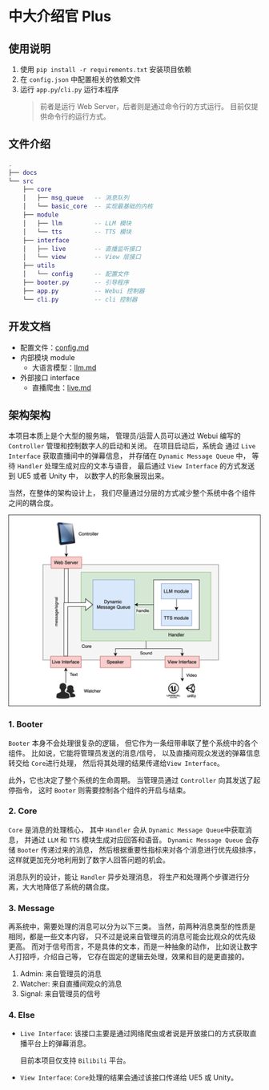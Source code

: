 # 中大介绍官 Plus

## 使用说明

1. 使用 `pip install -r requirements.txt` 安装项目依赖
2. 在 `config.json` 中配置相关的依赖文件
3. 运行 `app.py`/`cli.py` 运行本程序
    > 前者是运行 Web Server，后者则是通过命令行的方式运行。
    > 目前仅提供命令行的运行方式。

## 文件介绍

```lua
.
├── docs
└── src
    ├── core
    │   ├── msg_queue   -- 消息队列
    │   └── basic_core  -- 实现最基础的内核
    ├── module
    │   ├── llm         -- LLM 模块
    │   └── tts         -- TTS 模块
    ├── interface
    │   ├── live        -- 直播监听接口
    │   └── view        -- View 层接口
    ├── utils
    │   └── config      -- 配置文件
    ├── booter.py       -- 引导程序
    ├── app.py          -- Webui 控制器
    └── cli.py          -- cli 控制器
```

## 开发文档

-   配置文件：[config.md](./docs/config.md)
-   内部模块 module
    -   大语言模型：[llm.md](./docs/module/llm.md)
-   外部接口 interface
    -   直播爬虫：[live.md](./docs/interface/live.md)

## 架构架构

本项目本质上是个大型的服务端，
管理员/运营人员可以通过 Webui 编写的 `Controller` 管理和控制数字人的启动和关闭。
在项目启动后，系统会 通过 `Live Interface` 获取直播间中的弹幕信息，
并存储在 `Dynamic Message Queue` 中，
等待 `Handler` 处理生成对应的文本与语音，
最后通过 `View Interface` 的方式发送到 UE5 或者 Unity 中，
以数字人的形象展现出来。

当然，在整体的架构设计上，
我们尽量通过分层的方式减少整个系统中各个组件之间的耦合度。

![basic_structure](./docs/img/basic_structure.svg)

### 1. Booter

`Booter` 本身不会处理很复杂的逻辑，
但它作为一条纽带串联了整个系统中的各个组件。
比如说，它能将管理员发送的消息/信号，
以及直播间观众发送的弹幕信息转交给 `Core`进行处理，
然后将其处理的结果传递给`View Interface`。

此外，它也决定了整个系统的生命周期。
当管理员通过 `Controller` 向其发送了起停指令，
这时 `Booter` 则需要控制各个组件的开启与结束。

### 2. Core

`Core` 是消息的处理核心，
其中 `Handler` 会从 `Dynamic Message Queue`中获取消息，
并通过 `LLM` 和 `TTS` 模块生成对应回答和语音。
`Dynamic Message Queue` 会存储 `Booter` 传递过来的消息，
然后根据重要性指标来对各个消息进行优先级排序，
这样就更加充分地利用到了数字人回答问题的机会。

消息队列的设计，能让 `Handler` 异步处理消息，
将生产和处理两个步骤进行分离，大大地降低了系统的耦合度。

### 3. Message

再系统中，需要处理的消息可以分为以下三类。
当然，前两种消息类型的性质是相同，都是一些文本内容，
只不过是说来自管理员的消息可能会比观众的优先级更高。
而对于信号而言，不是具体的文本，而是一种抽象的动作，
比如说让数字人打招呼，介绍自己等，
它存在固定的逻辑去处理，效果和目的是更直接的。

1. Admin: 来自管理员的消息
2. Watcher: 来自直播间观众的消息
3. Signal: 来自管理员的信号

### 4. Else

-   `Live Interface`: 该接口主要是通过网络爬虫或者说是开放接口的方式获取直播平台上的弹幕消息。

    目前本项目仅支持 `Bilibili` 平台。

-   `View Interface`: `Core`处理的结果会通过该接口传递给 UE5 或 Unity。
